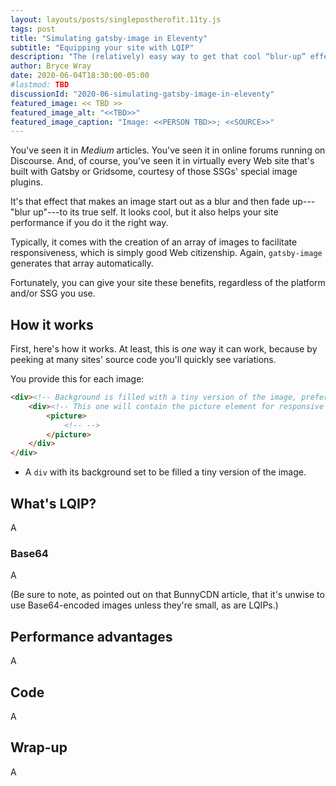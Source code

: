 ```yaml
---
layout: layouts/posts/singlepostherofit.11ty.js
tags: post
title: "Simulating gatsby-image in Eleventy"
subtitle: "Equipping your site with LQIP"
description: "The (relatively) easy way to get that cool “blur-up” effect."
author: Bryce Wray
date: 2020-06-04T18:30:00-05:00
#lastmod: TBD
discussionId: "2020-06-simulating-gatsby-image-in-eleventy"
featured_image: << TBD >>
featured_image_alt: "<<TBD>>"
featured_image_caption: "Image: <<PERSON TBD>>; <<SOURCE>>"
---
```


You've seen it in *Medium* articles. You've seen it in online forums running on Discourse. And, of course, you've seen it in virtually every Web site that's built with Gatsby or Gridsome, courtesy of those SSGs' special image plugins.

It's that effect that makes an image start out as a blur and then fade up---"blur up"---to its true self. It looks cool, but it also helps your site performance if you do it the right way.

Typically, it comes with the creation of an array of images to facilitate responsiveness, which is simply good Web citizenship. Again, `gatsby-image` generates that array automatically.

Fortunately, you can give your site these benefits, regardless of the platform and/or SSG you use.

## How it works

First, here's how it works. At least, this is *one* way it can work, because by peeking at many sites' source code you'll quickly see variations.

You provide this for each image:

```html
<div><!-- Background is filled with a tiny version of the image, preferably in Base64 for performance's sake. -->
	<div><!-- This one will contain the picture element for responsive image purposes. -->
		<picture>
			<!-- -->			
		</picture>
	</div>
</div>
```

- A `div` with its background set to be filled a tiny version of the image.

## What's LQIP?

A

### Base64

A

(Be sure to note, as pointed out on that BunnyCDN article, that it's unwise to use Base64-encoded images unless they're small, as are LQIPs.)

## Performance advantages

A

## Code

A

## Wrap-up

A